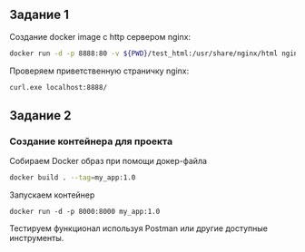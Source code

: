 ## Задание 1
Создание docker image с http сервером nginx:

```bash
docker run -d -p 8888:80 -v ${PWD}/test_html:/usr/share/nginx/html nginx
```
Проверяем приветственную страничку nginx:
```bash
curl.exe localhost:8888/
```
## Задание 2
### Создание контейнера для проекта
Собираем Docker образ при помощи докер-файла
```bash
docker build . --tag=my_app:1.0
```

Запускаем контейнер

```base
docker run -d -p 8000:8000 my_app:1.0
```
Тестируем функционал используя Postman или другие доступные инструменты.